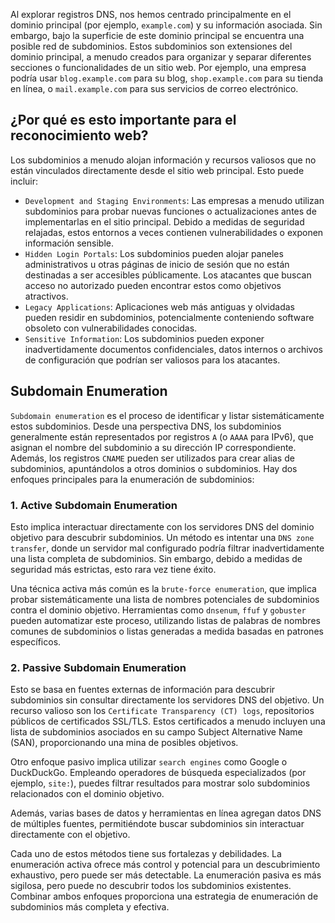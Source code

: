 Al explorar registros DNS, nos hemos centrado principalmente en el dominio principal (por ejemplo, `example.com`) y su información asociada. Sin embargo, bajo la superficie de este dominio principal se encuentra una posible red de subdominios. Estos subdominios son extensiones del dominio principal, a menudo creados para organizar y separar diferentes secciones o funcionalidades de un sitio web. Por ejemplo, una empresa podría usar `blog.example.com` para su blog, `shop.example.com` para su tienda en línea, o `mail.example.com` para sus servicios de correo electrónico.

## ¿Por qué es esto importante para el reconocimiento web?

Los subdominios a menudo alojan información y recursos valiosos que no están vinculados directamente desde el sitio web principal. Esto puede incluir:

- `Development and Staging Environments`: Las empresas a menudo utilizan subdominios para probar nuevas funciones o actualizaciones antes de implementarlas en el sitio principal. Debido a medidas de seguridad relajadas, estos entornos a veces contienen vulnerabilidades o exponen información sensible.
- `Hidden Login Portals`: Los subdominios pueden alojar paneles administrativos u otras páginas de inicio de sesión que no están destinadas a ser accesibles públicamente. Los atacantes que buscan acceso no autorizado pueden encontrar estos como objetivos atractivos.
- `Legacy Applications`: Aplicaciones web más antiguas y olvidadas pueden residir en subdominios, potencialmente conteniendo software obsoleto con vulnerabilidades conocidas.
- `Sensitive Information`: Los subdominios pueden exponer inadvertidamente documentos confidenciales, datos internos o archivos de configuración que podrían ser valiosos para los atacantes.

## Subdomain Enumeration

`Subdomain enumeration` es el proceso de identificar y listar sistemáticamente estos subdominios. Desde una perspectiva DNS, los subdominios generalmente están representados por registros `A` (o `AAAA` para IPv6), que asignan el nombre del subdominio a su dirección IP correspondiente. Además, los registros `CNAME` pueden ser utilizados para crear alias de subdominios, apuntándolos a otros dominios o subdominios. Hay dos enfoques principales para la enumeración de subdominios:

### 1. Active Subdomain Enumeration

Esto implica interactuar directamente con los servidores DNS del dominio objetivo para descubrir subdominios. Un método es intentar una `DNS zone transfer`, donde un servidor mal configurado podría filtrar inadvertidamente una lista completa de subdominios. Sin embargo, debido a medidas de seguridad más estrictas, esto rara vez tiene éxito.

Una técnica activa más común es la `brute-force enumeration`, que implica probar sistemáticamente una lista de nombres potenciales de subdominios contra el dominio objetivo. Herramientas como `dnsenum`, `ffuf` y `gobuster` pueden automatizar este proceso, utilizando listas de palabras de nombres comunes de subdominios o listas generadas a medida basadas en patrones específicos.

### 2. Passive Subdomain Enumeration

Esto se basa en fuentes externas de información para descubrir subdominios sin consultar directamente los servidores DNS del objetivo. Un recurso valioso son los `Certificate Transparency (CT) logs`, repositorios públicos de certificados SSL/TLS. Estos certificados a menudo incluyen una lista de subdominios asociados en su campo Subject Alternative Name (SAN), proporcionando una mina de posibles objetivos.

Otro enfoque pasivo implica utilizar `search engines` como Google o DuckDuckGo. Empleando operadores de búsqueda especializados (por ejemplo, `site:`), puedes filtrar resultados para mostrar solo subdominios relacionados con el dominio objetivo.

Además, varias bases de datos y herramientas en línea agregan datos DNS de múltiples fuentes, permitiéndote buscar subdominios sin interactuar directamente con el objetivo.

Cada uno de estos métodos tiene sus fortalezas y debilidades. La enumeración activa ofrece más control y potencial para un descubrimiento exhaustivo, pero puede ser más detectable. La enumeración pasiva es más sigilosa, pero puede no descubrir todos los subdominios existentes. Combinar ambos enfoques proporciona una estrategia de enumeración de subdominios más completa y efectiva.
